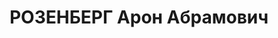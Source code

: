 ---
title: РОЗЕНБЕРГ Арон Абрамович
description: '1905 р., м. Кременчук Полтавської обл., єврей, із робітників, освіта
  середня. Проживав у м. Кременчук. Директор бази.

  Заарештований 11 жовтня 1937 р. Засуджений Верховним Судом СРСР 4 січня 1938 р.
  за ст. ст. 54-7, 54-8, 54-11 КК УРСР до 20 років позбавлення волі з конфіскацією
  особистого майна.

  Реабілітований Верховним Судом СРСР 21 липня 1942 р.'
---